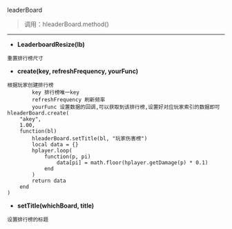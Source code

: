 leaderBoard

> 调用：hleaderBoard.method()

---

* **LeaderboardResize(lb)**
```
重置排行榜尺寸
```

* **create(key, refreshFrequency, yourFunc)**
```
根据玩家创建排行榜
        key 排行榜唯一key
        refreshFrequency 刷新频率
        yourFunc 设置数据的回调,可以获取到该排行榜,设置好对应玩家索引的数据即可
hleaderBoard.create(
    "akey",
    1.00,
    function(bl)
        hleaderBoard.setTitle(bl, "玩家伤害榜")
        local data = {}
        hplayer.loop(
            function(p, pi)
                data[pi] = math.floor(hplayer.getDamage(p) * 0.1)
            end
        )
        return data
    end
)
```

* **setTitle(whichBoard, title)**
```
设置排行榜的标题
```


